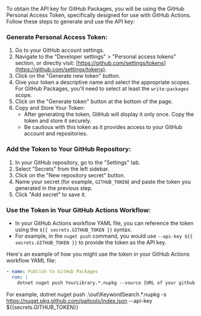 To obtain the API key for GitHub Packages, you will be using the GitHub Personal Access Token, specifically designed for use with GitHub Actions. Follow these steps to generate and use the API key:

### Generate Personal Access Token:

1. Go to your GitHub account settings.
2. Navigate to the "Developer settings" > "Personal access tokens" section, or directly visit: [https://github.com/settings/tokens](https://github.com/settings/tokens).
3. Click on the "Generate new token" button.
4. Give your token a descriptive name and select the appropriate scopes. For GitHub Packages, you'll need to select at least the `write:packages` scope.
5. Click on the "Generate token" button at the bottom of the page.
6. Copy and Store Your Token:
    - After generating the token, GitHub will display it only once. Copy the token and store it securely.
    - Be cautious with this token as it provides access to your GitHub account and repositories.

### Add the Token to Your GitHub Repository:

1. In your GitHub repository, go to the "Settings" tab.
2. Select "Secrets" from the left sidebar.
3. Click on the "New repository secret" button.
4. Name your secret (for example, `GITHUB_TOKEN`) and paste the token you generated in the previous step.
5. Click "Add secret" to save it.

### Use the Token in Your GitHub Actions Workflow:

- In your GitHub Actions workflow YAML file, you can reference the token using the `${{ secrets.GITHUB_TOKEN }}` syntax.
- For example, in the `nuget push` command, you would use `--api-key ${{ secrets.GITHUB_TOKEN }}` to provide the token as the API key.

Here's an example of how you might use the token in your GitHub Actions workflow YAML file:

```yaml
- name: Publish to GitHub Packages
  run: |
    dotnet nuget push YourLibrary.*.nupkg --source {URL of your github packages} --api-key ${{secrets.GITHUB_TOKEN}}
```
For example, dotnet nuget push .\out\KeywordSearch.*.nupkg -s https://nuget.pkg.github.com/paitools/index.json --api-key ${{secrets.GITHUB_TOKEN}}
